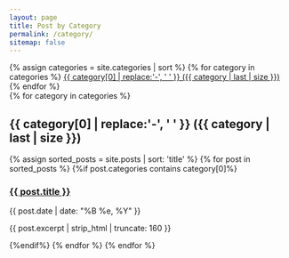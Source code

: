 ```yaml
---
layout: page
title: Post by Category
permalink: /category/
sitemap: false
---
```


<div>
    {% assign categories = site.categories | sort %}
    {% for category in categories %}
        <span class="site-tag">
            <a href="#{{ category | first | slugify }}">
                    {{ category[0] | replace:'-', ' ' }} ({{ category | last | size }})
            </a>
        </span>
    {% endfor %}
</div>

<div id="index">
    {% for category in categories %}
        <a name="{{ category[0] }}"></a>
        <h2>{{ category[0] | replace:'-', ' ' }} ({{ category | last | size }})</h2>
        {% assign sorted_posts = site.posts | sort: 'title' %}
        {% for post in sorted_posts %}
            {%if post.categories contains category[0]%}
                <h3><a href="{{ site.url }}{{ site.baseurl }}{{ post.url }}" title="{{ post.title }}">{{ post.title }} </a></h3>
                <p class="date">{{ post.date |  date: "%B %e, %Y" }}</p>
                <p>{{ post.excerpt | strip_html | truncate: 160 }}</p>
            {%endif%}
        {% endfor %}
    {% endfor %}
</div>
